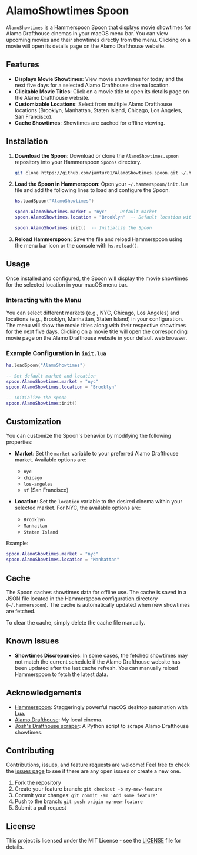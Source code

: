 # AlamoShowtimes Spoon

`AlamoShowtimes` is a Hammerspoon Spoon that displays movie showtimes for Alamo Drafthouse cinemas in your macOS menu bar. You can view upcoming movies and their showtimes directly from the menu. Clicking on a movie will open its details page on the Alamo Drafthouse website.

## Features

- **Displays Movie Showtimes**: View movie showtimes for today and the next five days for a selected Alamo Drafthouse cinema location.
- **Clickable Movie Titles**: Click on a movie title to open its details page on the Alamo Drafthouse website.
- **Customizable Locations**: Select from multiple Alamo Drafthouse locations (Brooklyn, Manhattan, Staten Island, Chicago, Los Angeles, San Francisco).
- **Cache Showtimes**: Showtimes are cached for offline viewing.

## Installation

1. **Download the Spoon**: Download or clone the `AlamoShowtimes.spoon` repository into your Hammerspoon `Spoons` directory.

   ```sh
   git clone https://github.com/jamtur01/AlamoShowtimes.spoon.git ~/.hammerspoon/Spoons/AlamoShowtimes.spoon
   ```

2. **Load the Spoon in Hammerspoon**: Open your `~/.hammerspoon/init.lua` file and add the following lines to load and configure the Spoon.

   ```lua
   hs.loadSpoon("AlamoShowtimes")

   spoon.AlamoShowtimes.market = "nyc"  -- Default market
   spoon.AlamoShowtimes.location = "Brooklyn"  -- Default location within the market

   spoon.AlamoShowtimes:init()  -- Initialize the Spoon
   ```

3. **Reload Hammerspoon**: Save the file and reload Hammerspoon using the menu bar icon or the console with `hs.reload()`.

## Usage

Once installed and configured, the Spoon will display the movie showtimes for the selected location in your macOS menu bar.

### Interacting with the Menu

You can select different markets (e.g., NYC, Chicago, Los Angeles) and locations (e.g., Brooklyn, Manhattan, Staten Island) in your configuration. The menu will show the movie titles along with their respective showtimes for the next five days. Clicking on a movie title will open the corresponding movie page on the Alamo Drafthouse website in your default web browser.

### Example Configuration in `init.lua`

```lua
hs.loadSpoon("AlamoShowtimes")

-- Set default market and location
spoon.AlamoShowtimes.market = "nyc"
spoon.AlamoShowtimes.location = "Brooklyn"

-- Initialize the spoon
spoon.AlamoShowtimes:init()
```

## Customization

You can customize the Spoon's behavior by modifying the following properties:

- **Market**: Set the `market` variable to your preferred Alamo Drafthouse market. Available options are:

  - `nyc`
  - `chicago`
  - `los-angeles`
  - `sf` (San Francisco)

- **Location**: Set the `location` variable to the desired cinema within your selected market. For NYC, the available options are:
  - `Brooklyn`
  - `Manhattan`
  - `Staten Island`

Example:

```lua
spoon.AlamoShowtimes.market = "nyc"
spoon.AlamoShowtimes.location = "Manhattan"
```

## Cache

The Spoon caches showtimes data for offline use. The cache is saved in a JSON file located in the Hammerspoon configuration directory (`~/.hammerspoon`). The cache is automatically updated when new showtimes are fetched.

To clear the cache, simply delete the cache file manually.

## Known Issues

- **Showtimes Discrepancies**: In some cases, the fetched showtimes may not match the current schedule if the Alamo Drafthouse website has been updated after the last cache refresh. You can manually reload Hammerspoon to fetch the latest data.

## Acknowledgements

- [Hammerspoon](https://www.hammerspoon.org/): Staggeringly powerful macOS desktop automation with Lua.
- [Alamo Drafthouse](https://drafthouse.com/): My local cinema.
- [Josh's Drafthouse scraper](https://github.com/josh/alamo-drafthouse-feeds): A Python script to scrape Alamo Drafthouse showtimes.

## Contributing

Contributions, issues, and feature requests are welcome! Feel free to check the [issues page](https://github.com/yourusername/AlamoShowtimes.spoon/issues) to see if there are any open issues or create a new one.

1. Fork the repository
2. Create your feature branch: `git checkout -b my-new-feature`
3. Commit your changes: `git commit -am 'Add some feature'`
4. Push to the branch: `git push origin my-new-feature`
5. Submit a pull request

## License

This project is licensed under the MIT License - see the [LICENSE](LICENSE) file for details.
